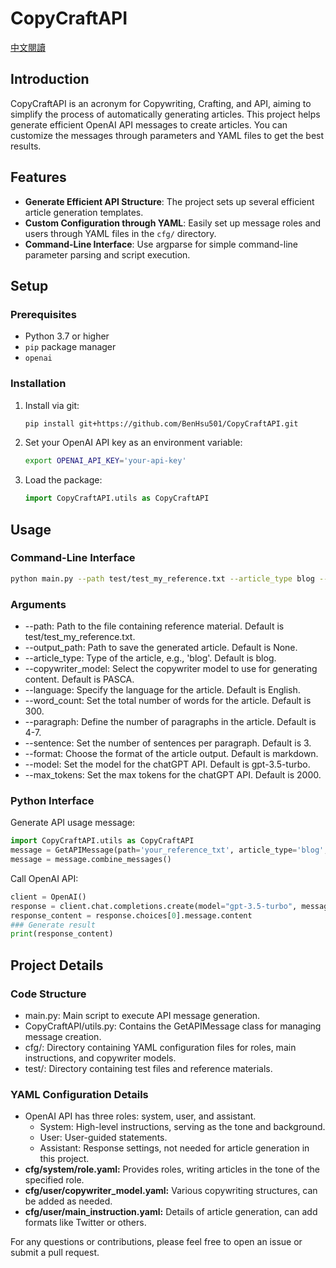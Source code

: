 # CopyCraftAPI
[中文閱讀](docs/README_ZH.md)
## Introduction

CopyCraftAPI is an acronym for Copywriting, Crafting, and API, aiming to simplify the process of automatically generating articles. This project helps generate efficient OpenAI API messages to create articles. You can customize the messages through parameters and YAML files to get the best results.

## Features

- **Generate Efficient API Structure**: The project sets up several efficient article generation templates.
- **Custom Configuration through YAML**: Easily set up message roles and users through YAML files in the `cfg/` directory.
- **Command-Line Interface**: Use argparse for simple command-line parameter parsing and script execution.

## Setup

### Prerequisites

- Python 3.7 or higher
- `pip` package manager
- `openai`

### Installation

1. Install via git:
    ```sh
    pip install git+https://github.com/BenHsu501/CopyCraftAPI.git
    ```

2. Set your OpenAI API key as an environment variable:
    ```sh
    export OPENAI_API_KEY='your-api-key'
    ```

3. Load the package:
    ```py
    import CopyCraftAPI.utils as CopyCraftAPI
    ```

## Usage

### Command-Line Interface

```sh
python main.py --path test/test_my_reference.txt --article_type blog --role 'Angel investor' --output_path output.txt
```
### Arguments
- --path: Path to the file containing reference material. Default is test/test_my_reference.txt.
- --output_path: Path to save the generated article. Default is None.
- --article_type: Type of the article, e.g., 'blog'. Default is blog.
- --copywriter_model: Select the copywriter model to use for generating content. Default is PASCA.
- --language: Specify the language for the article. Default is English.
- --word_count: Set the total number of words for the article. Default is 300.
- --paragraph: Define the number of paragraphs in the article. Default is 4-7.
- --sentence: Set the number of sentences per paragraph. Default is 3.
- --format: Choose the format of the article output. Default is markdown.
- --model: Set the model for the chatGPT API. Default is gpt-3.5-turbo.
- --max_tokens: Set the max tokens for the chatGPT API. Default is 2000.

### Python Interface
Generate API usage message:
```py
import CopyCraftAPI.utils as CopyCraftAPI
message = GetAPIMessage(path='your_reference_txt', article_type='blog', role='Angel investor')
message = message.combine_messages()
```

Call OpenAI API:
```py
client = OpenAI()
response = client.chat.completions.create(model="gpt-3.5-turbo", messages=message, max_tokens=2000)
response_content = response.choices[0].message.content
### Generate result
print(response_content)
```

## Project Details

### Code Structure
- main.py: Main script to execute API message generation.
- CopyCraftAPI/utils.py: Contains the GetAPIMessage class for managing message creation.
- cfg/: Directory containing YAML configuration files for roles, main instructions, and copywriter models.
- test/: Directory containing test files and reference materials.

### YAML Configuration Details
- OpenAI API has three roles: system, user, and assistant.
    -  System: High-level instructions, serving as the tone and background.
    - User: User-guided statements.
    - Assistant: Response settings, not needed for article generation in this project.
- **cfg/system/role.yaml:** Provides roles, writing articles in the tone of the specified role.
- **cfg/user/copywriter_model.yaml:** Various copywriting structures, can be added as needed.
- **cfg/user/main_instruction.yaml:** Details of article generation, can add formats like Twitter or others.

For any questions or contributions, please feel free to open an issue or submit a pull request.